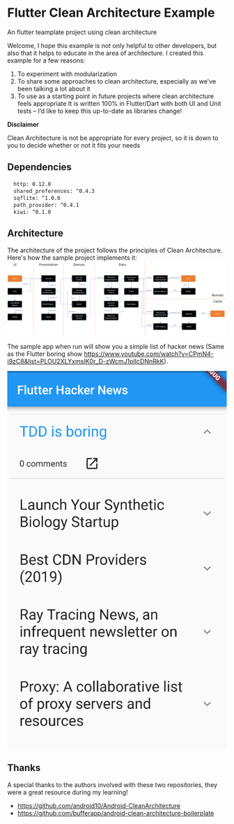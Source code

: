# Flutter Clean Architecture Example
An flutter teamplate project using clean architecture

Welcome, I hope this example is not only helpful to other developers, but also that it helps to educate in the area of architecture. I created this example for a few reasons:
1.	To experiment with modularization
2.	To share some approaches to clean architecture, especially as we've been talking a lot about it
3.	To use as a starting point in future projects where clean architecture feels appropriate
It is written 100% in Flutter/Dart with both UI and Unit tests – I’d like to keep this up-to-date as libraries change!

**Disclaimer**

Clean Architecture is not be appropriate for every project, so it is down to you to decide whether or not it fits your needs 

## Dependencies
```
  http: 0.12.0
  shared_preferences: ^0.4.3
  sqflite: ^1.0.0
  path_provider: ^0.4.1
  kiwi: ^0.1.0
 ```

## Architecture
The architecture of the project follows the principles of Clean Architecture. Here's how the sample project implements it:
![Screenshot](Flutter_Clean_Architecture.png)

The sample app when run will show you a simple list of hacker news (Same as the Flutter boring show https://www.youtube.com/watch?v=CPmN4-i9zC8&list=PLOU2XLYxmsIK0r_D-zWcmJ1plIcDNnRkK).

![Screenshot](sample.png)





## Thanks
A special thanks to the authors involved with these two repositories, they were a great resource during my learning!
* https://github.com/android10/Android-CleanArchitecture
* https://github.com/bufferapp/android-clean-architecture-boilerplate
